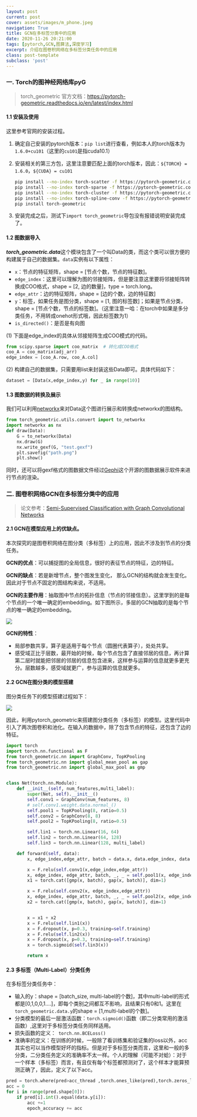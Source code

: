```yaml
---
layout: post
current: post
cover: assets/images/m_phone.jpeg
navigation: True
title: GCN在多标签分类中的应用
date: 2020-11-26 20:21:00
tags: [pytorch,GCN,图算法,深度学习]
excerpt: 介绍在图卷积网络在多标签分类任务中的应用
class: post-template
subclass: 'post'
---
```



### 一.  Torch的图神经网络库pyG

>  torch_geometric 官方文档：https://pytorch-geometric.readthedocs.io/en/latest/index.html

#### 1.1 安装及使用

这里参考官网的安装过程。

1. 确定自己安装的pytorch版本：`pip list`进行查看，例如本人的torch版本为`1.6.0+cu101`（这里的`cu101`是指cuda10.1）

2. 安装相关的第三方包，这里注意要匹配上面的torch版本，因此：`${TORCH} = 1.6.0`，`${CUDA} = cu101`

   ```bash
   pip install --no-index torch-scatter -f https://pytorch-geometric.com/whl/torch-${TORCH}+${CUDA}.html
   pip install --no-index torch-sparse -f https://pytorch-geometric.com/whl/torch-${TORCH}+${CUDA}.html
   pip install --no-index torch-cluster -f https://pytorch-geometric.com/whl/torch-${TORCH}+${CUDA}.html
   pip install --no-index torch-spline-conv -f https://pytorch-geometric.com/whl/torch-${TORCH}+${CUDA}.html
   pip install torch-geometric
   ```

3. 安装完成之后，测试下`import torch_geometric`导包没有报错说明安装完成了。

#### 1.2 图数据导入

***torch_geometric.data***这个模块包含了一个叫Data的类，而这个类可以很方便的构建属于自己的数据集。`data`实例有以下属性：

* `x`：节点的特征矩阵，shape = [节点个数，节点的特征数]。
* `edge_index`：这里可以理解为图的邻接矩阵，但是要注意这里要将邻接矩阵转换成COO格式，shape = [2, 边的数量]，type = torch.long。
* `edge_attr`：边的特征矩阵，shape = [边的个数，边的特征数]
* `y`：标签，如果任务是图分类，shape = [1, 图的标签数]；如果是节点分类，shape = [节点个数，节点的标签数]。（这里注意一哈：在torch中如果是多分类任务，不用转成onehot形式哦，因此标签数为1）
* `is_directed()`：是否是有向图

(1) 下面是edge_index的具体从邻接矩阵生成COO模式的代码。

```python
from scipy.sparse import coo_matrix  # 转化成COO格式
coo_A = coo_matrix(adj_arr)
edge_index = [coo_A.row, coo_A.col]
```

(2) 构建自己的数据集，只需要用list来封装这些Data即可。具体代码如下：

```python
dataset = [Data(x,edge_index,y) for _ in range(10)]
```

#### 1.3 图数据的转换及展示

我们可以利用[networkx](https://pypi.org/project/networkx/)来对Data这个图进行展示和转换成networkx的图结构。

```python
from torch_geometric.utils.convert import to_networkx
import networkx as nx
def draw(Data):
    G = to_networkx(Data)
    nx.draw(G)
    nx.write_gexf(G, "test.gexf")
    plt.savefig("path.png")
    plt.show()
```

同时，还可以将gexf格式的图数据文件经过[Gephi](https://gephi.org/users/download/)这个开源的图数据展示软件来进行节点的渲染。

### 二. 图卷积网络GCN在多标签分类中的应用

> 论文参考：[Semi-Supervised Classification with Graph Convolutional Networks](https://arxiv.org/abs/1609.02907)

#### 2.1 GCN在模型应用上的优缺点。

本次探究的是图卷积网络在图分类（多标签）上的应用，因此不涉及到节点的分类任务。

**GCN的优点**：可以捕捉图的全局信息，很好的表征节点的特征，边的特征。

**GCN的缺点**：若是新增节点，整个图发生变化， 那么GCN的结构就会发生变化。因此对于节点不固定的图结构来说，不适用。

**GCN的主要作用**：抽取图中节点的拓扑信息（节点的邻接信息）。这里学到的是每个节点的一个唯一确定的embedding。如下图所示，多层的GCN抽取的是每个节点的唯一确定的embedding。

![](https://tva1.sinaimg.cn/large/008eGmZEgy1gmugxnmbmhj30aw055aag.jpg)

**GCN的特性**：

* 局部参数共享，算子是适用于每个节点（圆圈代表算子），处处共享。
* 感受域正比于层数，最开始的时候，每个节点包含了直接邻居的信息，再计算第二层时就能把邻居的邻居的信息包含进来，这样参与运算的信息就更多更充分。层数越多，感受域就更广，参与运算的信息就更多。

#### 2.2 GCN在图分类的模型搭建

图分类任务下的模型搭建过程如下：

![](https://tva1.sinaimg.cn/large/008eGmZEgy1gmugybl0ydj30k00b7gm2.jpg)

因此，利用pytorch_geometric来搭建图分类任务（多标签）的模型。这里代码中引入了两次图卷积和池化。在输入的数据中，除了包含节点的特征，还包含了边的特征。

```python
import torch
import torch.nn.functional as F
from torch_geometric.nn import GraphConv, TopKPooling
from torch_geometric.nn import global_mean_pool as gap
from torch_geometric.nn import global_max_pool as gmp


class Net(torch.nn.Module):
    def __init__(self, num_features,multi_label):
        super(Net, self).__init__()
        self.conv1 = GraphConv(num_features, 8)
        # self.conv1.weight.data.normal_()
        self.pool1 = TopKPooling(8, ratio=0.5)
        self.conv2 = GraphConv(8, 8)
        self.pool2 = TopKPooling(8, ratio=0.5)

        self.lin1 = torch.nn.Linear(16, 64)
        self.lin2 = torch.nn.Linear(64, 128)
        self.lin3 = torch.nn.Linear(128, multi_label)

    def forward(self, data):
        x, edge_index,edge_attr, batch = data.x, data.edge_index, data.edge_attr,data.batch

        x = F.relu(self.conv1(x,edge_index,edge_attr))
        x, edge_index, edge_attr, batch, _, _ = self.pool1(x, edge_index, edge_attr, batch)
        x1 = torch.cat([gmp(x, batch), gap(x, batch)], dim=1)

        x = F.relu(self.conv2(x, edge_index,edge_attr))
        x, edge_index, edge_attr, batch, _, _ = self.pool2(x, edge_index, edge_attr, batch)
        x2 = torch.cat([gmp(x, batch), gap(x, batch)], dim=1)


        x = x1 + x2
        x = F.relu(self.lin1(x))
        x = F.dropout(x, p=0.3, training=self.training)
        x = F.relu(self.lin2(x))
        x = F.dropout(x, p=0.3, training=self.training)
        x = torch.sigmoid(self.lin3(x))

        return x
```

#### 2.3 多标签（Multi-Label）分类任务

在多标签分类任务中：

* 输入的y：shape = [batch_size, multi-label的个数]，其中multi-label的形式都是[0,1,0,0,1....]，即每个类别之间都互不影响，且结果只有0和1。这里在`torch_geometric.data.y`的shape = [1,multi-label的个数]。
* 分类模型的最后一层激活函数：`torch.sigmoid()`函数（即二分类常用的激活函数）,这里对于多标签分类任务同样适用。
* 损失函数的定义：` torch.nn.BCELoss()`
* 准确率的定义：在训练的时候，一般除了看训练集和验证集的loss以外，acc其实也可以当作模型好坏的指标。但是对于多标签分类而言，这里和一般的多分类，二分类任务定义的准确率不太一样。个人的理解（可能不对蛤）：对于一个样本（多标签）而言，有且仅有每个标签都预测对了，这个样本才能算预测正确了，因此，定义了以下acc。

```python
pred = torch.where(pred>acc_thread ,torch.ones_like(pred),torch.zeros_like(pred))
acc = 0
for i in range(pred.shape[0]):
    if pred[i].int().equal(data.y[i]):
        acc +=1
        epoch_accuracy += acc
```



